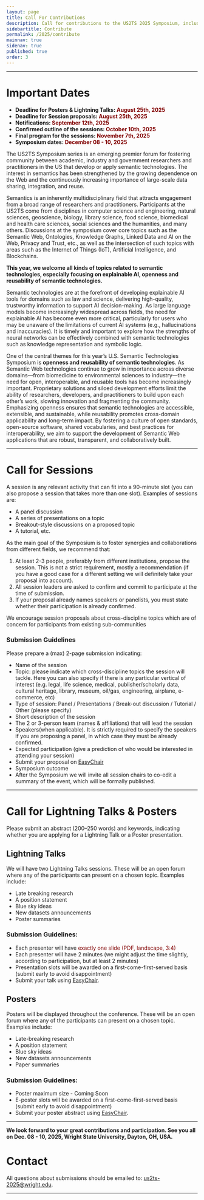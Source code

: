 ```yaml
---
layout: page
title: Call For Contributions
description: Call for contributions to the US2TS 2025 Symposium, including sessions, lightning
sidebartitle: Contribute
permalink: /2025/contribute
mainnav: true
sidenav: true
published: true
order: 3
---
```


----------------------------------------------------------------

# Important Dates

- **Deadline for Posters & Lightning Talks: <span style="color:maroon">August 25th, 2025</span>**
- **Deadline for Session proposals: <span style="color:maroon">August 25th, 2025</span>**
- **Notifications: <span style="color:maroon">September 12th, 2025</span>**
- **Confirmed outline of the sessions: <span style="color:maroon">October 10th, 2025</span>**
- **Final program for the sessions: <span style="color:maroon">November 7th, 2025</span>**
- **Symposium dates: <span style="color:maroon">December 08 - 10, 2025</span>**

The US2TS Symposium series is an emerging premier forum for fostering community between academic, industry and government researchers and practitioners in the US that develop or apply semantic technologies. The interest in semantics has been strengthened by the growing dependence on the Web and the continuously increasing importance of large-scale data sharing, integration, and reuse.

Semantics is an inherently multidisciplinary field that attracts engagement from a broad range of researchers and practitioners. Participants at the US2TS come from disciplines in computer science and engineering, natural sciences, geoscience, biology, library science, food science, biomedical and health care sciences, social sciences and the humanities, and many others. Discussions at the symposium cover core topics such as the Semantic Web, Ontologies, Knowledge Graphs, Linked Data and AI on the Web, Privacy and Trust, etc., as well as the intersection of such topics with areas such as the Internet of Things (IoT), Artificial Intelligence, and Blockchains.

**This year, we welcome all kinds of topics related to semantic technologies, especially focusing on explainable AI, openness and reusability of semantic technologies.**

Semantic technologies are at the forefront of developing explainable AI tools for domains such as law and science, delivering high-quality, trustworthy information to support AI decision-making. As large language models become increasingly widespread across fields, the need for explainable AI has become even more critical, particularly for users who may be unaware of the limitations of current AI systems (e.g., hallucinations and inaccuracies). It is timely and important to explore how the strengths of neural networks can be effectively combined with semantic technologies such as knowledge representation and symbolic logic.

One of the central themes for this year’s U.S. Semantic Technologies Symposium is **openness and reusability of semantic technologies**. As Semantic Web technologies continue to grow in importance across diverse domains—from biomedicine to environmental sciences to industry—the need for open, interoperable, and reusable tools has become increasingly important. Proprietary solutions and siloed development efforts limit the ability of researchers, developers, and practitioners to build upon each other’s work, slowing innovation and fragmenting the community. Emphasizing openness ensures that semantic technologies are accessible, extensible, and sustainable, while reusability promotes cross-domain applicability and long-term impact. By fostering a culture of open standards, open-source software, shared vocabularies, and best practices for interoperability, we aim to support the development of Semantic Web applications that are robust, transparent, and collaboratively built. 


----------------------------------------------------------------

# Call for Sessions

A session is any relevant activity that can fit into a 90-minute slot (you can also propose a session that takes more than one slot). Examples of sessions are:
- A panel discussion
- A series of presentations on a topic
- Breakout-style discussions on a proposed topic
- A tutorial, etc.

As the main goal of the Symposium is to foster synergies and collaborations from different fields, we recommend that:
1. At least 2-3 people, preferably from different institutions, propose the session. This is not a strict requirement, mostly a recommendation (if you have a good case for a different setting we will definitely take your proposal into account).
2. All session leaders are asked to confirm and commit to participate at the time of submission.
3. If your proposal already names speakers or panelists, you must state whether their participation is already confirmed.

We encourage session proposals about cross-discipline topics which are of concern for participants from existing sub-communities

### **Submission Guidelines**
Please prepare a (max) 2-page submission indicating:
- Name of the session
- Topic: please indicate which cross-discipline topics the session will tackle. Here you can also specify if there is any particular vertical of interest (e.g. legal, life science, medical, publisher/scholarly data, cultural heritage, library, museum, oil/gas, engineering, airplane, e-commerce, etc)
- Type of session: Panel / Presentations / Break-out discussion / Tutorial / Other (please specify)
- Short description of the session
- The 2 or 3-person team (names & affiliations) that will lead the session
- Speakers(when applicable). It is strictly required to specify the speakers if you are proposing a panel, in which case they must be already confirmed.
- Expected participation (give a prediction of who would be interested in attending your session)
- Submit your proposal on <a href="https://easychair.org/conferences/?conf=us2ts" target="_blank">EasyChair</a>
- Symposium outcome
- After the Symposium we will invite all session chairs to co-edit a summary of the event, which will be formally published.


----------------------------------------------------------------

# Call for Lightning Talks & Posters

Please submit an abstract (200–250 words) and keywords, indicating whether you are applying for a Lightning Talk or a Poster presentation.

## Lightning Talks
We will have two Lightning Talks sessions. These will be an open forum where any of the participants can present on a chosen topic. Examples include:
- Late breaking research
- A position statement
- Blue sky ideas
- New datasets announcements
- Poster summaries

### **Submission Guidelines:**

- Each presenter will have <span style="color:maroon">exactly one slide (PDF, landscape, 3:4)</span>
- Each presenter will have 2 minutes (we might adjust the time slightly, according to participation, but at least 2 minutes)
- Presentation slots will be awarded on a first-come-first-served basis (submit early to avoid disappointment)
- Submit your talk using <a href="https://easychair.org/conferences/?conf=us2ts" target="_blank">EasyChair</a>.


## Posters
Posters will be displayed throughout the conference. These will be an open forum where any of the participants can present on a chosen topic. Examples include:
- Late-breaking research
- A position statement
- Blue sky ideas
- New datasets announcements
- Paper summaries

### **Submission Guidelines:**
- Poster maximum size - Coming Soon
- E-poster slots will be awarded on a first-come-first-served basis (submit early to avoid disappointment)
- Submit your poster abstract using <a href="https://easychair.org/conferences/?conf=us2ts" target="_blank">EasyChair</a>.


----------------------------------------------------------------
**We look forward to your great contributions and participation. See you all on Dec. 08 - 10, 2025, Wright State University, Dayton, OH, USA.**

# Contact
All questions about submissions should be emailed to: [us2ts-2025@wright.edu](mailto:us2ts-2025@wright.edu).

----------------------------------------------------------------
